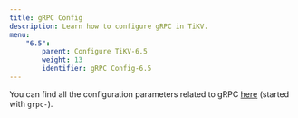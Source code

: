 ```yaml
---
title: gRPC Config
description: Learn how to configure gRPC in TiKV.
menu:
    "6.5":
        parent: Configure TiKV-6.5
        weight: 13
        identifier: gRPC Config-6.5
---
```


You can find all the configuration parameters related to gRPC [here](../tikv-configuration-file/#server) (started with `grpc-`).
